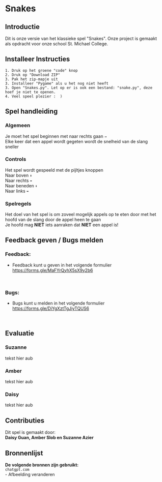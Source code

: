 
# Snakes
## Introductie
<html>
Dit is onze versie van het klassieke spel "Snakes". Onze project is gemaakt als opdracht voor onze school St. Michael College.
<br>


## Installeer Instructies
```
1. Druk op het groene "code" knop
2. Druk op "Download ZIP"
3. Pak het zip-mapje uit
3. Installeer "Pygame" als u het nog niet heeft
3. Open "Snakes.py". Let op er is ook een bestand: "snake.py", deze hoef je niet te openen.
4. Veel speel plezier :  )
```
## Spel handleiding
### Algemeen
Je moet het spel beginnen met naar rechts gaan
``` → ``` <br>
Elke keer dat een appel wordt gegeten wordt de snelheid van de slang sneller
### Controls
Het spel wordt gespeeld met de pijltjes knoppen
<br>
Naar boven
``` ⬆ ``` <br>
Naar rechts ```➡︎``` <br>
Naar beneden ``` ⬇︎ ``` <br>
Naar links ``` ⬅︎ ```
### Spelregels
Het doel van het spel is om zoveel mogelijk appels op te eten door met het hoofd van de slang door de appel heen te gaan
<br> 
Je hoofd mag **NIET** iets aanraken dat **NIET** een appel is!


## Feedback geven / Bugs melden
### Feedback:
  - Feedback kunt u geven in het volgende formulier 
<br>     https://forms.gle/MaFYrQyhX5sX9y2b6
<br>

### Bugs:
  - Bugs kunt u melden in het volgende formulier
<br>    https://forms.gle/DiYgXztTgJiyTQUS6
<br>

## Evaluatie
### Suzanne
tekst hier aub

### Amber
tekst hier aub

### Daisy
tekst hier aub

## Contributies
Dit spel is gemaakt door:
<br>
**Daisy Guan, Amber Slob en Suzanne Azier**

## Bronnenlijst
**De volgende bronnen zijn gebruikt:**
<br>
``` chatgpt.com ``` 
<br>  - Afbeelding veranderen

</html>
